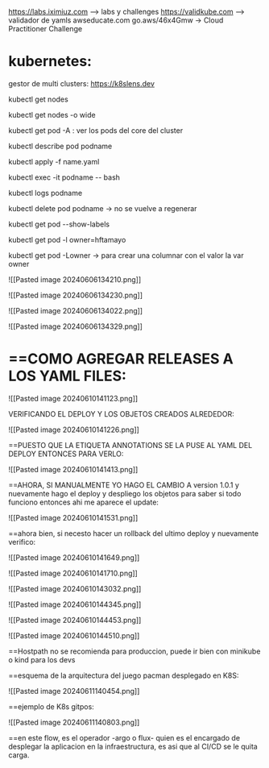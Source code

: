 
https://labs.iximiuz.com --> labs y challenges
https://validkube.com  --> validador de yamls
awseducate.com
go.aws/46x4Gmw -> Cloud Practitioner Challenge


kubernetes:
=

gestor de multi clusters: https://k8slens.dev


kubectl get nodes

kubectl get nodes -o wide

kubectl get pod -A : ver los pods del core del cluster

kubectl describe pod podname

kubectl apply -f name.yaml

kubectl exec -it podname -- bash

kubectl logs podname

kubectl delete pod podname -> no se vuelve a regenerar

kubectl get pod --show-labels

kubectl get pod -l owner=hftamayo

kubectl get pod -Lowner -> para crear una columnar con el valor la var owner

![[Pasted image 20240606134210.png]]

![[Pasted image 20240606134230.png]]

![[Pasted image 20240606134022.png]]

![[Pasted image 20240606134329.png]]

==COMO AGREGAR RELEASES A LOS YAML FILES:
=

![[Pasted image 20240610141123.png]]

VERIFICANDO EL DEPLOY Y LOS OBJETOS CREADOS ALREDEDOR:

![[Pasted image 20240610141226.png]]

==PUESTO QUE LA ETIQUETA ANNOTATIONS SE LA PUSE AL YAML DEL DEPLOY ENTONCES PARA VERLO:

![[Pasted image 20240610141413.png]]

==AHORA, SI MANUALMENTE YO HAGO EL CAMBIO A version 1.0.1 y nuevamente hago el deploy y despliego los objetos para saber si todo funciono entonces ahi me aparece el update:

![[Pasted image 20240610141531.png]]

==ahora bien, si necesto hacer un rollback del ultimo deploy y nuevamente verifico:

![[Pasted image 20240610141649.png]]

![[Pasted image 20240610141710.png]]


![[Pasted image 20240610143032.png]]

![[Pasted image 20240610144345.png]]

![[Pasted image 20240610144453.png]]

![[Pasted image 20240610144510.png]]

==Hostpath no se recomienda para produccion, puede ir bien con minikube o kind para los devs


==esquema de la arquitectura del juego pacman desplegado en K8S:

![[Pasted image 20240611140454.png]]


==ejemplo de K8s gitpos:

![[Pasted image 20240611140803.png]]

==en este flow, es el operador -argo o flux- quien es el encargado de desplegar la aplicacion en la infraestructura, es asi que al CI/CD se le quita carga.

